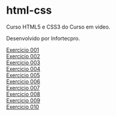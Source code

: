 # html-css
 Curso HTML5 e CSS3 do Curso em video.

 Desenvolvido por Infortecpro.

 <a href= "https://jorgejotabrito.github.io/html-css/exercicios/exe001/index.html">Exercicio 001</a><br>
 <a href= "https://jorgejotabrito.github.io/html-css/exercicios/exe002/index.html">Exercicio 002</a><br>
 <a href= "https://jorgejotabrito.github.io/html-css/exercicios/exe003/index.html">Exercicio 003</a><br>
 <a href= "https://jorgejotabrito.github.io/html-css/exercicios/exe004/index.html">Exercicio 004</a><br>
 <a href= "https://jorgejotabrito.github.io/html-css/exercicios/exe005/index.html">Exercicio 005</a><br>
 <a href= "https://jorgejotabrito.github.io/html-css/exercicios/exe006/index.html">Exercicio 006</a><br>
 <a href= "https://jorgejotabrito.github.io/html-css/exercicios/exe007/index.html">Exercicio 007</a><br>
 <a href= "https://jorgejotabrito.github.io/html-css/exercicios/exe008/index.html">Exercicio 008</a><br>
 <a href= "https://jorgejotabrito.github.io/html-css/exercicios/exe009/index.html">Exercicio 009</a><br>
 <a href= "https://jorgejotabrito.github.io/html-css/exercicios/exe010/index.html">Exercicio 010</a><br>